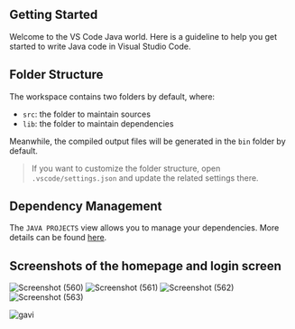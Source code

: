 ## Getting Started

Welcome to the VS Code Java world. Here is a guideline to help you get started to write Java code in Visual Studio Code.

## Folder Structure

The workspace contains two folders by default, where:

- `src`: the folder to maintain sources
- `lib`: the folder to maintain dependencies

Meanwhile, the compiled output files will be generated in the `bin` folder by default.

> If you want to customize the folder structure, open `.vscode/settings.json` and update the related settings there.

## Dependency Management

The `JAVA PROJECTS` view allows you to manage your dependencies. More details can be found [here](https://github.com/microsoft/vscode-java-dependency#manage-dependencies).

## Screenshots of the homepage and login screen

![Screenshot (560)](https://user-images.githubusercontent.com/62227915/187683595-011b182e-247c-4093-8267-1f1e46895ee2.png)
![Screenshot (561)](https://user-images.githubusercontent.com/62227915/187683633-86e7cbeb-e60d-40bc-812e-4021244044b4.png)
![Screenshot (562)](https://user-images.githubusercontent.com/62227915/187683653-96210f9b-7108-44db-9e95-7397a6c8ce28.png)
![Screenshot (563)](https://user-images.githubusercontent.com/62227915/187683670-fd93a10f-59a8-4869-b61b-776248e472bd.png)

![gavi](https://user-images.githubusercontent.com/62227915/187962721-d88d2ffa-e81e-4deb-b70d-817e72a86ddc.png)

